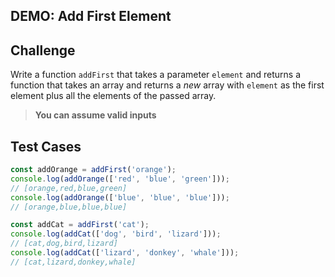 DEMO: Add First Element
---

## Challenge

Write a function `addFirst` that takes a parameter `element` and returns a function that takes an array and returns a _new_ array with `element` as the first element plus all the elements of the passed array.

> **You can assume valid inputs**

## Test Cases

```js
const addOrange = addFirst('orange');
console.log(addOrange(['red', 'blue', 'green']));
// [orange,red,blue,green]
console.log(addOrange(['blue', 'blue', 'blue']));
// [orange,blue,blue,blue]

const addCat = addFirst('cat');
console.log(addCat(['dog', 'bird', 'lizard']));
// [cat,dog,bird,lizard]
console.log(addCat(['lizard', 'donkey', 'whale']));
// [cat,lizard,donkey,whale]

```